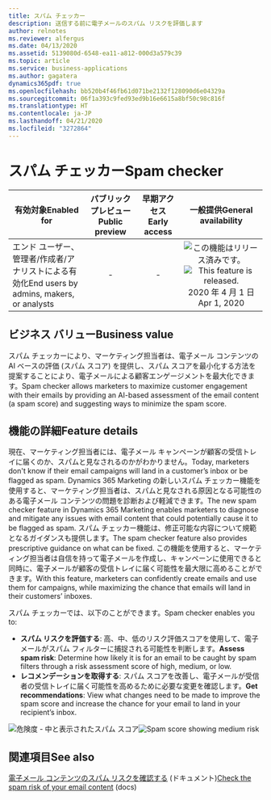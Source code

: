 ```yaml
---
title: スパム チェッカー
description: 送信する前に電子メールのスパム リスクを評価します
author: relnotes
ms.reviewer: alfergus
ms.date: 04/13/2020
ms.assetid: 5139080d-6548-ea11-a812-000d3a579c39
ms.topic: article
ms.service: business-applications
ms.author: gagatera
dynamics365pdf: true
ms.openlocfilehash: bb520b4f46fb61d071be2132f128090d6e04329a
ms.sourcegitcommit: 06f1a393c9fed93ed9b16e6615a8bf50c98c816f
ms.translationtype: HT
ms.contentlocale: ja-JP
ms.lasthandoff: 04/21/2020
ms.locfileid: "3272864"
---
```

# <a name="spam-checker"></a><span data-ttu-id="79460-103">スパム チェッカー</span><span class="sxs-lookup"><span data-stu-id="79460-103">Spam checker</span></span>


| <span data-ttu-id="79460-104">有効対象</span><span class="sxs-lookup"><span data-stu-id="79460-104">Enabled for</span></span>    |  <span data-ttu-id="79460-105">パブリック プレビュー</span><span class="sxs-lookup"><span data-stu-id="79460-105">Public preview</span></span> | <span data-ttu-id="79460-106">早期アクセス</span><span class="sxs-lookup"><span data-stu-id="79460-106">Early access</span></span> | <span data-ttu-id="79460-107">一般提供</span><span class="sxs-lookup"><span data-stu-id="79460-107">General availability</span></span> | 
| ---------- | :----------: |:----------: |:----------: |
|<span data-ttu-id="79460-108">エンド ユーザー、管理者/作成者/アナリストによる有効化</span><span class="sxs-lookup"><span data-stu-id="79460-108">End users by admins, makers, or analysts</span></span>|-|-| <span data-ttu-id="79460-109">![この機能はリリース済みです。](/dynamics365-release-plan/media/green-checkmark.png "この機能はリリース済みです。")</span><span class="sxs-lookup"><span data-stu-id="79460-109">![This feature is released.](/dynamics365-release-plan/media/green-checkmark.png "This feature is released.")</span></span> <span data-ttu-id="79460-110">2020 年 4 月 1 日</span><span class="sxs-lookup"><span data-stu-id="79460-110">Apr 1, 2020</span></span>|


## <a name="business-value"></a><span data-ttu-id="79460-111">ビジネス バリュー</span><span class="sxs-lookup"><span data-stu-id="79460-111">Business value</span></span>
<!-- bv start -->
<span data-ttu-id="79460-112">スパム チェッカーにより、マーケティング担当者は、電子メール コンテンツの AI ベースの評価 (スパム スコア) を提供し、スパム スコアを最小化する方法を提案することにより、電子メールによる顧客エンゲージメントを最大化できます。</span><span class="sxs-lookup"><span data-stu-id="79460-112">Spam checker allows marketers to maximize customer engagement with their emails by providing an AI-based assessment of the email content (a spam score) and suggesting ways to minimize the spam score.</span></span>
<!-- bv end -->



## <a name="feature-details"></a><span data-ttu-id="79460-113">機能の詳細</span><span class="sxs-lookup"><span data-stu-id="79460-113">Feature details</span></span>
<!--feature detail start -->
<span data-ttu-id="79460-114">現在、マーケティング担当者には、電子メール キャンペーンが顧客の受信トレイに届くのか、スパムと見なされるのかがわかりません。</span><span class="sxs-lookup"><span data-stu-id="79460-114">Today, marketers don't know if their email campaigns will land in a customer’s inbox or be flagged as spam.</span></span> <span data-ttu-id="79460-115">Dynamics 365 Marketing の新しいスパム チェッカー機能を使用すると、マーケティング担当者は、スパムと見なされる原因となる可能性のある電子メール コンテンツの問題を診断および軽減できます。</span><span class="sxs-lookup"><span data-stu-id="79460-115">The new spam checker feature in Dynamics 365 Marketing enables marketers to diagnose and mitigate any issues with email content that could potentially cause it to be flagged as spam.</span></span> <span data-ttu-id="79460-116">スパム チェッカー機能は、修正可能な内容について規範となるガイダンスも提供します。</span><span class="sxs-lookup"><span data-stu-id="79460-116">The spam checker feature also provides prescriptive guidance on what can be fixed.</span></span> <span data-ttu-id="79460-117">この機能を使用すると、マーケティング担当者は自信を持って電子メールを作成し、キャンペーンに使用できると同時に、電子メールが顧客の受信トレイに届く可能性を最大限に高めることができます。</span><span class="sxs-lookup"><span data-stu-id="79460-117">With this feature, marketers can confidently create emails and use them for campaigns, while maximizing the chance that emails will land in their customers’ inboxes.</span></span>

<span data-ttu-id="79460-118">スパム チェッカーでは、以下のことができます。</span><span class="sxs-lookup"><span data-stu-id="79460-118">Spam checker enables you to:</span></span>

- <span data-ttu-id="79460-119">**スパム リスクを評価する**: 高、中、低のリスク評価スコアを使用して、電子メールがスパム フィルターに捕捉される可能性を判断します。</span><span class="sxs-lookup"><span data-stu-id="79460-119">**Assess spam risk**: Determine how likely it is for an email to be caught by spam filters through a risk assessment score of high, medium, or low.</span></span>
- <span data-ttu-id="79460-120">**レコメンデーションを取得する**: スパム スコアを改善し、電子メールが受信者の受信トレイに届く可能性を高めるために必要な変更を確認します。</span><span class="sxs-lookup"><span data-stu-id="79460-120">**Get recommendations**: View what changes need to be made to improve the spam score and increase the chance for your email to land in your recipient’s inbox.</span></span>
<!--feature detail end -->

<span data-ttu-id="79460-121">![危険度 - 中と表示されたスパム スコア](media/spamscore.png "危険度 - 中と表示されたスパム スコア")</span><span class="sxs-lookup"><span data-stu-id="79460-121">![Spam score showing medium risk](media/spamscore.png "Spam score showing medium risk")</span></span>
<!-- Picture 1 -->









## <a name="see-also"></a><span data-ttu-id="79460-122">関連項目</span><span class="sxs-lookup"><span data-stu-id="79460-122">See also</span></span>

<!--docs start-->
<span data-ttu-id="79460-123">[電子メール コンテンツのスパム リスクを確認する](https://docs.microsoft.com/dynamics365/marketing/spam-checker) (ドキュメント)</span><span class="sxs-lookup"><span data-stu-id="79460-123">[Check the spam risk of your email content](https://docs.microsoft.com/dynamics365/marketing/spam-checker) (docs)</span></span>
<!--docs end-->
